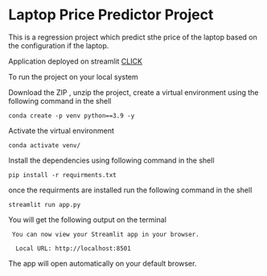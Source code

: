 # Laptop Price Predictor Project
This is a regression project which predict sthe price of the laptop based on the configuration if the laptop.

Application deployed on streamlit [CLICK](https://somesh140-laptop-price-prediction-app-gmcnau.streamlit.app/)

To run the project on your local system 

Download the ZIP , unzip the project, create a virtual environment using the following command in the shell

```
conda create -p venv python==3.9 -y
```
Activate the virtual environment 
```
conda activate venv/
```
Install the dependencies using following command in the shell
```
pip install -r requirments.txt
```
once the requirments are installed run the following command in the shell

```
streamlit run app.py
```
You will get the following output on the terminal
```
 You can now view your Streamlit app in your browser.

  Local URL: http://localhost:8501

```
The app will open automatically on your default browser.